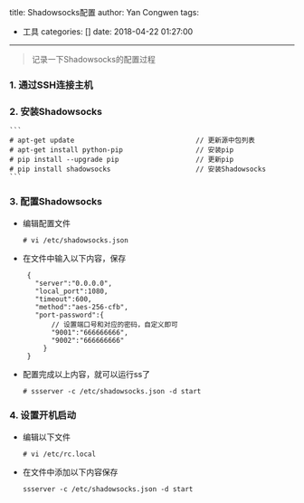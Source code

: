 title: Shadowsocks配置
author: Yan Congwen
tags:
  - 工具
categories: []
date: 2018-04-22 01:27:00
---
> 记录一下Shadowsocks的配置过程

### 1. 通过SSH连接主机
### 2. 安装Shadowsocks
    ```
    # apt-get update                              // 更新源中包列表
    # apt-get install python-pip                  // 安装pip
    # pip install --upgrade pip                   // 更新pip
    # pip install shadowsocks                     // 安装Shadowsocks
    ```

### 3. 配置Shadowsocks
- 编辑配置文件
	```    
	# vi /etc/shadowsocks.json
	```
- 在文件中输入以下内容，保存
   ```
	{
      "server":"0.0.0.0",
      "local_port":1080,
      "timeout":600,
      "method":"aes-256-cfb",
      "port-password":{
          // 设置端口号和对应的密码，自定义即可
          "9001":"666666666",
          "9002":"666666666"
		}
	}
   ```
- 配置完成以上内容，就可以运行ss了
   ```
   # ssserver -c /etc/shadowsocks.json -d start
   ```
    

### 4. 设置开机启动
- 编辑以下文件
	```
	# vi /etc/rc.local
	```
- 在文件中添加以下内容保存
	```
	ssserver -c /etc/shadowsocks.json -d start
	```